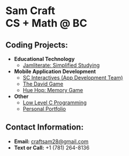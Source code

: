 # Sam Craft<br/>CS + Math @ BC<br/>
## Coding Projects:
- **Educational Technology**
  - [Jamliterate: Simplified Studying](https://github.com/samcraftt/jamliterate)
- **Mobile Application Development**
  - [SC Interactives (App Development Team)](https://scinteractives.com)
  - [The David Game](https://github.com/samcraftt/david-game)
  - [Hue Hop: Memory Game](https://github.com/samcraftt/hue-hop)
- **Other**
  - [Low Level C Programming](https://github.com/samcraftt/c-programs)
  - [Personal Portfolio](https://samcraftt.github.io/Portfolio)
  
## Contact Information:
- **Email:** craftsam28@gmail.com
- **Text or Call:** +1 (781) 264-8136
